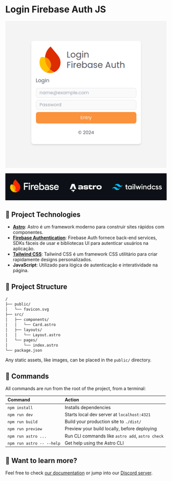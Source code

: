 # Login Firebase Auth JS

<p align="center">
<img src="./github/tela.png">
</p>

<p align="center">
    <img src="./github/logos.png" alt="" width=""/>
</p>

## 🚀 Project Technologies
- **[Astro](https://astro.build/)**: Astro é um framework moderno para construir sites rápidos com componentes.
- **[Firebase Authentication](https://firebase.google.com/docs/auth)**: Firebase Auth fornece back-end services, SDKs fáceis de usar e bibliotecas UI para autenticar usuários na aplicação.
- **[Tailwind CSS](https://tailwindcss.com/)**: Tailwind CSS é um framework CSS utilitário para criar rapidamente designs personalizados.
- **JavaScript**: Utilizado para lógica de autenticação e interatividade na página.

## 🚀 Project Structure

```text
/
├── public/
│   └── favicon.svg
├── src/
│   ├── components/
│   │   └── Card.astro
│   ├── layouts/
│   │   └── Layout.astro
│   └── pages/
│       └── index.astro
└── package.json
```

Any static assets, like images, can be placed in the `public/` directory.

## 🧞 Commands

All commands are run from the root of the project, from a terminal:

| Command                   | Action                                           |
| :------------------------ | :----------------------------------------------- |
| `npm install`             | Installs dependencies                            |
| `npm run dev`             | Starts local dev server at `localhost:4321`      |
| `npm run build`           | Build your production site to `./dist/`          |
| `npm run preview`         | Preview your build locally, before deploying     |
| `npm run astro ...`       | Run CLI commands like `astro add`, `astro check` |
| `npm run astro -- --help` | Get help using the Astro CLI                     |

## 👀 Want to learn more?

Feel free to check [our documentation](https://docs.astro.build) or jump into our [Discord server](https://astro.build/chat).
